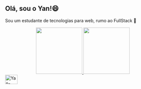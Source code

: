 <h2> Olá, sou o Yan!😄 </h2>
<p>Sou um estudante de tecnologias para web, rumo ao FullStack 🚀</p>

<div align="center" class="stats">
  <a href="https://github.com/YanGidorini">
  <img height="150em" src="https://github-readme-stats.vercel.app/api?username=YanGidorini&count_private=true&show_icons=true&theme=vue-dark&include_all_commits=true">
  <img height="150em" src="https://github-readme-stats.vercel.app/api/top-langs/?username=YanGidorini&layout=compact&theme=vue-dark">
</div>
  
<div class="tecnologies">
  <img  align="center" alt="Yan-html" height="30" width="40" src="https://cdn.jsdelivr.net/gh/devicons/devicon/icons/html5/html5-original.svg" />
</div>

<div class="social">
  
</div>


